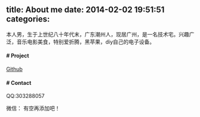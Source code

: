 title: About me
date: 2014-02-02 19:51:51
categories:
---


本人男，生于上世纪八十年代末，广东潮州人，现居广州，是一名技术宅。兴趣广泛，音乐电影美食，特别爱折腾，黑苹果，diy自己的电子设备。

#### # **Project**

[Github](https://github.com/zasdsd/)

#### # **Contact**

QQ:303288057

微信：
有空再添加吧！
	